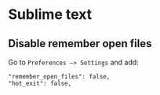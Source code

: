 # Sublime text

## Disable remember open files
Go to `Preferences –> Settings` and add:
```
"remember_open_files": false,
"hot_exit": false,
````